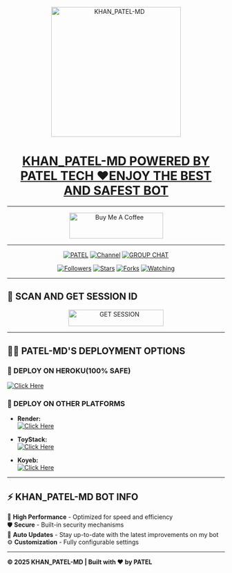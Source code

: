 <p align="center">    
  <a href="https://files.catbox.moe/pibkby.jpg">  
    <img alt="KHAN_PATEL-MD" height="300" src="https://files.catbox.moe/j6gb3r.jpg">  
    <h1 align="center"> KHAN_PATEL-MD POWERED BY PATEL TECH ♥️ENJOY THE BEST AND SAFEST BOT</h1>  
  </a>  
</p>    

---

<p align="center">  
  <a href="https://buymeacoffee.com/khanpatelmd" target="254114498349">  
    <img src="https://cdn.buymeacoffee.com/buttons/v2/default-yellow.png" alt="Buy Me A Coffee" style="height: 60px !important;width: 217px !important;">  
  </a>  
</p>  

---

<p align="center">  
  <a href="https://github.com/khanpatelmd"><img title="PATEL" src="https://img.shields.io/badge/KHAN_PATEL_MD-black?style=for-the-badge&logo=Github"></a>   
  <a href="https://whatsapp.com/channel/0029Vaf9jys9Bb5sQdJCOn3R"><img title="Channel" src="https://img.shields.io/badge/CHANNEL-black?style=for-the-badge&logo=whatsapp"></a>   
  <a href="https://chat.whatsapp.com/GhUgIy6KY7cAMrVbhTRbYp"><img title="GROUP CHAT" src="https://img.shields.io/badge/chat grup-black?style=for-the-badge&logo=whatsapp"></a>  
</p>  

<p align="center">  
  <a href="https://github.com/khanpatelmd?tab=followers"><img title="Followers" src="https://img.shields.io/github/followers/khanpatelmd?label=Followers&style=social"></a>  
  <a href="https://github.com/khanpatelmd/KHAN_PATEL-MD/stargazers/"><img title="Stars" src="https://img.shields.io/github/stars/khanpatelmd/KHAN_PATEL-MD?&style=social"></a>  
  <a href="https://github.com/khanpatelmd/KHAN_PATEL-MD/network/members"><img title="Forks" src="https://img.shields.io/github/forks/khanpatelmd/KHAN_PATEL-MD?style=social"></a>  
  <a href="https://github.com/khanpatelmd/KHAN_PATEL-MD/watchers"><img title="Watching" src="https://img.shields.io/github/watchers/khanpatelmd/KHAN_PATEL-MD?label=Watching&style=social"></a>  
</p>  

---

## 🚀 SCAN AND GET SESSION ID 

<p align="center">  
  <a href="https://khan-patel-xmd.onrender.com">  
    <img title="GET SESSION" src="https://img.shields.io/badge/GET SESSION-blue?style=for-the-badge&logo=khan" width="220" height="38.45"/>  
  </a>  
</p>  

---

## 🧚‍♂️ PATEL-MD'S DEPLOYMENT OPTIONS  

### 🔹 DEPLOY ON HEROKU(100% SAFE)  

  [![Click Here](https://img.shields.io/badge/➤Click-Here-red.svg)](https://dashboard.heroku.com/new?template=https://github.com/patel874/KHAN_PATEL-MD)  

### 🔹 DEPLOY ON OTHER PLATFORMS  
- **Render:**    
  [![Click Here](https://img.shields.io/badge/➤Click-Here-blue.svg)](https://render.com)  

- **ToyStack:**    
  [![Click Here](https://img.shields.io/badge/➤Click-Here-blue.svg)](https://toystack.ai)  

- **Koyeb:**    
  [![Click Here](https://img.shields.io/badge/➤Click-Here-blue.svg)](https://koyeb.com)  

---

## ⚡ KHAN_PATEL-MD BOT INFO    
🚗 **High Performance** - Optimized for speed and efficiency    
🛡️ **Secure** - Built-in security mechanisms    
🔄 **Auto Updates** - Stay up-to-date with the latest improvements on my bot   
⚙️ **Customization** - Fully configurable settings    

---

**© 2025 KHAN_PATEL-MD | Built with ❤️ by PATEL**
